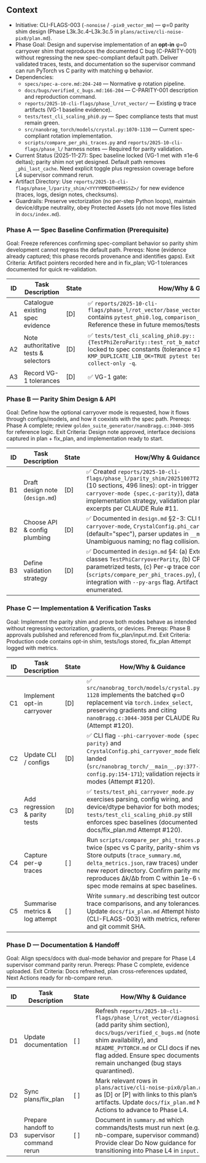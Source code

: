 ## Context
- Initiative: CLI-FLAGS-003 (`-nonoise` / `-pix0_vector_mm`) — φ=0 parity shim design (Phase L3k.3c.4–L3k.3c.5 in `plans/active/cli-noise-pix0/plan.md`).
- Phase Goal: Design and supervise implementation of an **opt-in** φ=0 carryover shim that reproduces the documented C bug (C-PARITY-001) without regressing the new spec-compliant default path. Deliver validated traces, tests, and documentation so the supervisor command can run PyTorch vs C parity with matching φ behavior.
- Dependencies:
  - `specs/spec-a-core.md:204-240` — Normative φ rotation pipeline.
  - `docs/bugs/verified_c_bugs.md:166-204` — C-PARITY-001 description and reproduction command.
  - `reports/2025-10-cli-flags/phase_l/rot_vector/` — Existing φ trace artifacts (VG-1 baseline evidence).
  - `tests/test_cli_scaling_phi0.py` — Spec compliance tests that must remain green.
  - `src/nanobrag_torch/models/crystal.py:1070-1130` — Current spec-compliant rotation implementation.
  - `scripts/compare_per_phi_traces.py` and `reports/2025-10-cli-flags/phase_l/` harness notes — Required for parity validation.
- Current Status (2025-11-27): Spec baseline locked (VG-1 met with ≤1e-6 deltas); parity shim not yet designed. Default path removes `_phi_last_cache`. Need explicit toggle plus regression coverage before L4 supervisor command rerun.
- Artifact Directory: Use `reports/2025-10-cli-flags/phase_l/parity_shim/<YYYYMMDDTHHMMSSZ>/` for new evidence (traces, logs, design notes, checksums).
- Guardrails: Preserve vectorization (no per-step Python loops), maintain device/dtype neutrality, obey Protected Assets (do not move files listed in `docs/index.md`).

### Phase A — Spec Baseline Confirmation (Prerequisite)
Goal: Freeze references confirming spec-compliant behavior so parity shim development cannot regress the default path.
Prereqs: None (evidence already captured; this phase records provenance and identifies gaps).
Exit Criteria: Artifact pointers recorded here and in fix_plan; VG-1 tolerances documented for quick re-validation.

| ID | Task Description | State | How/Why & Guidance |
| --- | --- | --- | --- |
| A1 | Catalogue existing spec evidence | [D] | ✅ `reports/2025-10-cli-flags/phase_l/rot_vector/base_vector_debug/20251007T231515Z/` contains `pytest_phi0.log`, `comparison_summary.md`, and `sha256.txt`. Reference these in future memos/tests. |
| A2 | Note authoritative tests & selectors | [D] | ✅ `tests/test_cli_scaling_phi0.py::{TestPhiZeroParity::test_rot_b_matches_c,test_k_frac_matches_spec}` locked to spec constants (tolerance ≤1e-6). Collect-only selector: `KMP_DUPLICATE_LIB_OK=TRUE pytest tests/test_cli_scaling_phi0.py --collect-only -q`. |
| A3 | Record VG-1 tolerances | [D] | ✅ VG-1 gate: |Δrot_b_phi0_y| ≤ 1e-6 Å and |Δk_frac_phi0| ≤ 1e-6. Log lives in `reports/2025-10-cli-flags/phase_l/rot_vector/diagnosis.md` §VG-1. |

### Phase B — Parity Shim Design & API
Goal: Define how the optional carryover mode is requested, how it flows through configs/models, and how it coexists with the spec path.
Prereqs: Phase A complete; review `golden_suite_generator/nanoBragg.c:3040-3095` for reference logic.
Exit Criteria: Design note approved, interface decisions captured in plan + fix_plan, and implementation ready to start.

| ID | Task Description | State | How/Why & Guidance |
| --- | --- | --- | --- |
| B1 | Draft design note (`design.md`) | [D] | ✅ Created `reports/2025-10-cli-flags/phase_l/parity_shim/20251007T232657Z/design.md` (10 sections, 496 lines): opt-in trigger (`--phi-carryover-mode {spec,c-parity}`), data flow, batched implementation strategy, validation plan, C-code excerpts per CLAUDE Rule #11. |
| B2 | Choose API & config plumbing | [D] | ✅ Documented in `design.md` §2-3: CLI flag `--phi-carryover-mode`, `CrystalConfig.phi_carryover_mode` field (default="spec"), parser updates in `__main__.py`. Unambiguous naming; no flag collision. |
| B3 | Define validation strategy | [D] | ✅ Documented in `design.md` §4: (a) Extended test classes `TestPhiCarryoverParity`, (b) CPU+CUDA parametrized tests, (c) Per-φ trace commands (`scripts/compare_per_phi_traces.py`), (d) nb-compare integration with `--py-args` flag. Artifact targets enumerated. |

### Phase C — Implementation & Verification Tasks
Goal: Implement the parity shim and prove both modes behave as intended without regressing vectorization, gradients, or devices.
Prereqs: Phase B approvals published and referenced from fix_plan/input.md.
Exit Criteria: Production code contains opt-in shim, tests/logs stored, fix_plan Attempt logged with metrics.

| ID | Task Description | State | How/Why & Guidance |
| --- | --- | --- | --- |
| C1 | Implement opt-in carryover | [D] | ✅ `src/nanobrag_torch/models/crystal.py:1084-1128` implements the batched φ=0 replacement via `torch.index_select`, preserving gradients and citing `nanoBragg.c:3044-3058` per CLAUDE Rule #11 (Attempt #120). |
| C2 | Update CLI / configs | [D] | ✅ CLI flag `--phi-carryover-mode {spec,c-parity}` and `CrystalConfig.phi_carryover_mode` field landed (`src/nanobrag_torch/__main__.py:377-386`, `config.py:154-171`); validation rejects invalid modes (Attempt #120). |
| C3 | Add regression & parity tests | [D] | ✅ `tests/test_phi_carryover_mode.py` exercises parsing, config wiring, and device/dtype behavior for both modes; `tests/test_cli_scaling_phi0.py` still enforces spec baselines (documented in docs/fix_plan.md Attempt #120). |
| C4 | Capture per-φ traces | [ ] | Run `scripts/compare_per_phi_traces.py` twice (spec vs C parity, parity-shim vs C). Store outputs (`trace_summary.md`, `delta_metrics.json`, raw traces) under the new report directory. Confirm parity mode reproduces Δk/Δb from C within 1e-6 while spec mode remains at spec baselines. |
| C5 | Summarise metrics & log attempt | [ ] | Write `summary.md` describing test outcomes, trace comparisons, and any tolerances. Update `docs/fix_plan.md` Attempt history (CLI-FLAGS-003) with metrics, references, and git commit SHA. |

### Phase D — Documentation & Handoff
Goal: Align specs/docs with dual-mode behavior and prepare for Phase L4 supervisor command parity rerun.
Prereqs: Phase C complete, evidence uploaded.
Exit Criteria: Docs refreshed, plan cross-references updated, Next Actions ready for nb-compare rerun.

| ID | Task Description | State | How/Why & Guidance |
| --- | --- | --- | --- |
| D1 | Update documentation | [ ] | Refresh `reports/2025-10-cli-flags/phase_l/rot_vector/diagnosis.md` (add parity shim section), `docs/bugs/verified_c_bugs.md` (note shim availability), and `README_PYTORCH.md` or CLI docs if new flag added. Ensure spec documents remain unchanged (bug stays quarantined). |
| D2 | Sync plans/fix_plan | [ ] | Mark relevant rows in `plans/active/cli-noise-pix0/plan.md` as [D] or [P] with links to this plan’s artifacts. Update `docs/fix_plan.md` Next Actions to advance to Phase L4. |
| D3 | Prepare handoff to supervisor command rerun | [ ] | Document in `summary.md` which commands/tests must run next (e.g., nb-compare, supervisor command). Provide clear Do Now guidance for transitioning into Phase L4 in `input.md`. |
